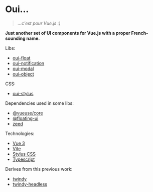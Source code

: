 # Oui...

> *...c'est pour Vue.js :)*

**Just another set of UI components for Vue.js with a proper French-sounding name.**

Libs:

- [oui-float](./oui-float/README.md)
- [oui-notification](./oui-notification/README.md)
- [oui-modal](./oui-modal/README.md)
- [oui-object](./oui-object/README.md)

CSS:

- [oui-stylus](./oui-stylus/README.md)

Dependencies used in some libs:

 - [@vueuse/core](https://www.npmjs.com/package/@vueuse/core)
 - [@floating-ui](https://www.npmjs.com/package/@floating-ui/dom)
 - [zeed](https://www.npmjs.com/package/zeed)

Technologies:

- [Vue 3](https://vuejs.org/)
- [Vite](https://vitejs.dev/)
- [Stylus CSS](https://stylus-lang.com/)
- [Typescript](https://www.typescriptlang.org/)

Derives from this previous work:

- [twindy](https://github.com/holtwick/twindy)
- [twindy-headless](https://github.com/holtwick/twindy-headless)
